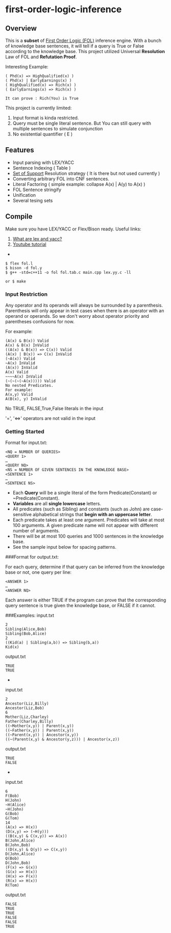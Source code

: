 # first-order-logic-inference
## Overview

This is a **subset** of [First Order Logic (FOL)](https://en.wikipedia.org/wiki/First-order_logic) inference engine. With a bunch of knowledge base sentences, it will tell if a query is True or False according to the knowledge base. This project utilized Universal **Resolution** Law of FOL and **Refutation Proof**.

Interesting Example:

~~~
( Phd(x) => HighQualified(x) )
( Phd(x) | EarlyEarnings(x) )
( HighQualified(x) => Rich(x) )
( EarlyEarnings(x) => Rich(x) )

It can prove : Rich(You) is True
~~~

This project is currently limited:

1. Input format is kinda restricted. 
2. Query must be single literal sentence. But You can still query with multiple sentences to simulate conjunction
3. No existential quantifier ( E )

## Features
* Input parsing with LEX/YACC
* Sentence Indexing ( Table )
* [Set of Support](http://www.doc.ic.ac.uk/~sgc/teaching/pre2012/v231/lecture9.html) Resolution strategy ( It is there but not used currently )
* Converting arbitrary FOL into CNF sentences.
* Literal Factoring ( simple example: collapse A(x) | A(y) to A(x) )
* FOL Sentence stringify
* Unification
* Several tesing sets

## Compile
Make sure you have LEX/YACC or Flex/Bison ready. Useful links: 

1. [What are lex and yacc?](http://aquamentus.com/flex_bison.html)
2. [Youtube tutorial](https://www.youtube.com/watch?v=54bo1qaHAfk)

-
~~~
$ flex fol.l
$ bison -d fol.y
$ g++ -std=c++11 -o fol fol.tab.c main.cpp lex.yy.c -ll

or $ make
~~~

### Input Restriction
Any operator and its operands will always be surrounded by a parenthesis. Parenthesis will only appear in test cases when there is an operator with an operand or operands. So we don't worry about operator priority and parentheses confusions for now.

For example:

~~~
(A(x) & B(x)) Valid
A(x) & B(x) InValid
((A(x) & B(x)) => C(x)) Valid
(A(x) | B(x)) => C(x) InValid
(~A(x)) Valid
~A(x) InValid
(A(x)) InValid
A(x) Valid
~~~~A(x) InValid
(~(~(~(~A(x))))) Valid
No nested Predicates.
For example:
A(x,y) Valid 
A(B(x), y) InValid
~~~

No TRUE, FALSE,True,False literals in the input

'=', '<=>' operators are not valid in the input


### Getting Started
Format for input.txt:

~~~<NQ = NUMBER OF QUERIES><QUERY 1>…<QUERY NQ><NS = NUMBER OF GIVEN SENTENCES IN THE KNOWLEDGE BASE><SENTENCE 1>…<SENTENCE NS>
~~~
* Each **Query** will be a single literal of the form Predicate(Constant) or ~Predicate(Constant).* **Variables** are all **single lowercase** letters.* All predicates (such as Sibling) and constants (such as John) are case-sensitive alphabetical strings that**begin with an uppercase letter**.* Each predicate takes at least one argument. Predicates will take at most 100 arguments. A givenpredicate name will not appear with different number of arguments.* There will be at most 100 queries and 1000 sentences in the knowledge base.* See the sample input below for spacing patterns.###Format for output.txt:
For each query, determine if that query can be inferred from the knowledge base or not, one query per line:
~~~<ANSWER 1>…<ANSWER NQ>
~~~
Each answer is either TRUE if the program can prove that the corresponding query sentence is true given theknowledge base, or FALSE if it cannot.

###Examples:
input.txt

~~~
2
Sibling(Alice,Bob)
Sibling(Bob,Alice)
2
((Kid(a) | Sibling(a,b)) => Sibling(b,a))
Kid(x)
~~~

output.txt

~~~
TRUE
TRUE
~~~

-

input.txt

~~~
2
Ancestor(Liz,Billy)
Ancestor(Liz,Bob)
6
Mother(Liz,Charley)
Father(Charley,Billy)
((~Mother(x,y)) | Parent(x,y))
((~Father(x,y)) | Parent(x,y))
((~Parent(x,y)) | Ancestor(x,y))
((~(Parent(x,y) & Ancestor(y,z))) | Ancestor(x,z))
~~~

output.txt

~~~
TRUE
FALSE
~~~

-

input.txt

~~~
6
F(Bob)
H(John)
~H(Alice)
~H(John)
G(Bob)
G(Tom)
14
(A(x) => H(x))
(D(x,y) => (~H(y)))
((B(x,y) & C(x,y)) => A(x))
B(John,Alice)
B(John,Bob)
((D(x,y) & Q(y)) => C(x,y))
D(John,Alice)
Q(Bob)
D(John,Bob)
(F(x) => G(x))
(G(x) => H(x))
(H(x) => F(x))
(R(x) => H(x))
R(Tom)
~~~

output.txt

~~~
FALSE
TRUE
TRUE
FALSE
FALSE
TRUE
~~~
